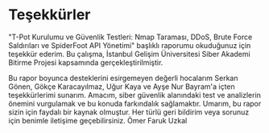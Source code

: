 

# Teşekkürler
"T-Pot Kurulumu ve Güvenlik Testleri: Nmap Taraması, DDoS, Brute Force Saldırıları ve SpiderFoot API Yönetimi" başlıklı raporumu okuduğunuz için teşekkür ederim. Bu çalışma, İstanbul Gelişim Üniversitesi Siber Akademi Bitirme Projesi kapsamında gerçekleştirilmiştir.

Bu rapor boyunca desteklerini esirgemeyen değerli hocalarım Serkan Gönen, Gökçe Karacayılmaz, Uğur Kaya ve Ayşe Nur Bayram'a içten teşekkürlerimi sunarım. Amacım, siber güvenlik alanındaki test ve analizlerin önemini vurgulamak ve bu konuda farkındalık sağlamaktır. Umarım, bu rapor sizin için faydalı bir kaynak olmuştur. Her türlü geri bildirim veya sorunuz için benimle iletişime geçebilirsiniz.
Ömer Faruk Uzkal
